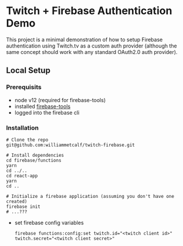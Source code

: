 # Twitch + Firebase Authentication Demo

This project is a minimal demonstration of how to setup Firebase authentication using Twitch.tv as a custom auth provider (although the same concept should work with any standard OAuth2.0 auth provider).

## Local Setup

### Prerequisits

- node v12 (required for firebase-tools)
- installed [firebase-tools](https://www.npmjs.com/package/firebase-tools)
- logged into the firebase cli

### Installation

```
# Clone the repo
git@github.com:williammetcalf/twitch-firebase.git

# Install dependencies
cd firebase/functions
yarn
cd ../..
cd react-app
yarn
cd ..

# Initialize a firebase application (assuming you don't have one created)
firebase init
# ...???
```

- set firebase config variables

  ```
  firebase functions:config:set twitch.id="<twitch client id>" twitch.secret="<twitch client secret>"
  ```
